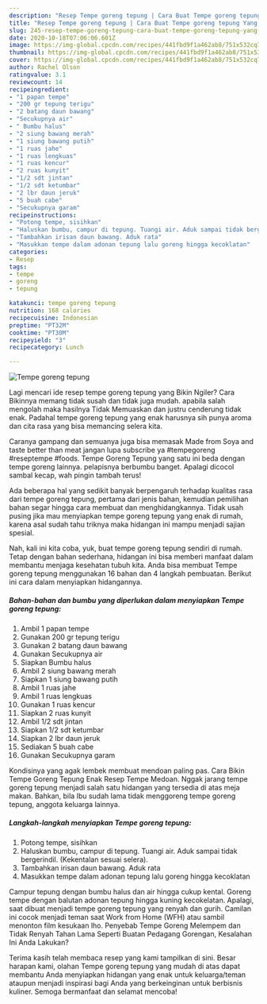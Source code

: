 ```yaml
---
description: "Resep Tempe goreng tepung | Cara Buat Tempe goreng tepung Yang Paling Enak"
title: "Resep Tempe goreng tepung | Cara Buat Tempe goreng tepung Yang Paling Enak"
slug: 245-resep-tempe-goreng-tepung-cara-buat-tempe-goreng-tepung-yang-paling-enak
date: 2020-10-18T07:06:06.601Z
image: https://img-global.cpcdn.com/recipes/441fbd9f1a462ab8/751x532cq70/tempe-goreng-tepung-foto-resep-utama.jpg
thumbnail: https://img-global.cpcdn.com/recipes/441fbd9f1a462ab8/751x532cq70/tempe-goreng-tepung-foto-resep-utama.jpg
cover: https://img-global.cpcdn.com/recipes/441fbd9f1a462ab8/751x532cq70/tempe-goreng-tepung-foto-resep-utama.jpg
author: Rachel Olson
ratingvalue: 3.1
reviewcount: 14
recipeingredient:
- "1 papan tempe"
- "200 gr tepung terigu"
- "2 batang daun bawang"
- "Secukupnya air"
- " Bumbu halus"
- "2 siung bawang merah"
- "1 siung bawang putih"
- "1 ruas jahe"
- "1 ruas lengkuas"
- "1 ruas kencur"
- "2 ruas kunyit"
- "1/2 sdt jintan"
- "1/2 sdt ketumbar"
- "2 lbr daun jeruk"
- "5 buah cabe"
- "Secukupnya garam"
recipeinstructions:
- "Potong tempe, sisihkan"
- "Haluskan bumbu, campur di tepung. Tuangi air. Aduk sampai tidak bergerindil. (Kekentalan sesuai selera)."
- "Tambahkan irisan daun bawang. Aduk rata"
- "Masukkan tempe dalam adonan tepung lalu goreng hingga kecoklatan"
categories:
- Resep
tags:
- tempe
- goreng
- tepung

katakunci: tempe goreng tepung 
nutrition: 168 calories
recipecuisine: Indonesian
preptime: "PT32M"
cooktime: "PT30M"
recipeyield: "3"
recipecategory: Lunch

---
```



![Tempe goreng tepung](https://img-global.cpcdn.com/recipes/441fbd9f1a462ab8/751x532cq70/tempe-goreng-tepung-foto-resep-utama.jpg)

Lagi mencari ide resep tempe goreng tepung yang Bikin Ngiler? Cara Bikinnya memang tidak susah dan tidak juga mudah. apabila salah mengolah maka hasilnya Tidak Memuaskan dan justru cenderung tidak enak. Padahal tempe goreng tepung yang enak harusnya sih punya aroma dan cita rasa yang bisa memancing selera kita.

Caranya gampang dan semuanya juga bisa memasak Made from Soya and taste better than meat jangan lupa subscribe ya #tempegoreng #reseptempe #foods. Tempe Goreng Tepung yang satu ini beda dengan tempe goreng lainnya. pelapisnya berbumbu banget. Apalagi dicocol sambal kecap, wah pingin tambah terus!

Ada beberapa hal yang sedikit banyak berpengaruh terhadap kualitas rasa dari tempe goreng tepung, pertama dari jenis bahan, kemudian pemilihan bahan segar hingga cara membuat dan menghidangkannya. Tidak usah pusing jika mau menyiapkan tempe goreng tepung yang enak di rumah, karena asal sudah tahu triknya maka hidangan ini mampu menjadi sajian spesial.


Nah, kali ini kita coba, yuk, buat tempe goreng tepung sendiri di rumah. Tetap dengan bahan sederhana, hidangan ini bisa memberi manfaat dalam membantu menjaga kesehatan tubuh kita. Anda bisa membuat Tempe goreng tepung menggunakan 16 bahan dan 4 langkah pembuatan. Berikut ini cara dalam menyiapkan hidangannya.

<!--inarticleads1-->

##### Bahan-bahan dan bumbu yang diperlukan dalam menyiapkan Tempe goreng tepung:

1. Ambil 1 papan tempe
1. Gunakan 200 gr tepung terigu
1. Gunakan 2 batang daun bawang
1. Gunakan Secukupnya air
1. Siapkan  Bumbu halus
1. Ambil 2 siung bawang merah
1. Siapkan 1 siung bawang putih
1. Ambil 1 ruas jahe
1. Ambil 1 ruas lengkuas
1. Gunakan 1 ruas kencur
1. Siapkan 2 ruas kunyit
1. Ambil 1/2 sdt jintan
1. Siapkan 1/2 sdt ketumbar
1. Siapkan 2 lbr daun jeruk
1. Sediakan 5 buah cabe
1. Gunakan Secukupnya garam


Kondisinya yang agak lembek membuat mendoan paling pas. Cara Bikin Tempe Goreng Tepung Enak Resep Tempe Medoan. Nggak jarang tempe goreng tepung menjadi salah satu hidangan yang tersedia di atas meja makan. Bahkan, bila Ibu sudah lama tidak menggoreng tempe goreng tepung, anggota keluarga lainnya. 

<!--inarticleads2-->

##### Langkah-langkah menyiapkan Tempe goreng tepung:

1. Potong tempe, sisihkan
1. Haluskan bumbu, campur di tepung. Tuangi air. Aduk sampai tidak bergerindil. (Kekentalan sesuai selera).
1. Tambahkan irisan daun bawang. Aduk rata
1. Masukkan tempe dalam adonan tepung lalu goreng hingga kecoklatan


Campur tepung dengan bumbu halus dan air hingga cukup kental. Goreng tempe dengan balutan adonan tepung hingga kuning kecokelatan. Apalagi, saat dibuat menjadi tempe goreng tepung yang renyah dan gurih. Camilan ini cocok menjadi teman saat Work from Home (WFH) atau sambil menonton film kesukaan lho. Penyebab Tempe Goreng Melempem dan Tidak Renyah Tahan Lama Seperti Buatan Pedagang Gorengan, Kesalahan Ini Anda Lakukan? 

Terima kasih telah membaca resep yang kami tampilkan di sini. Besar harapan kami, olahan Tempe goreng tepung yang mudah di atas dapat membantu Anda menyiapkan hidangan yang enak untuk keluarga/teman ataupun menjadi inspirasi bagi Anda yang berkeinginan untuk berbisnis kuliner. Semoga bermanfaat dan selamat mencoba!
